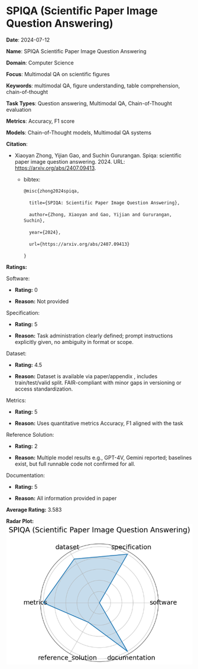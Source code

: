 # SPIQA (Scientific Paper Image Question Answering)


**Date**: 2024-07-12


**Name**: SPIQA  Scientific Paper Image Question Answering 


**Domain**: Computer Science


**Focus**: Multimodal QA on scientific figures


**Keywords**: multimodal QA, figure understanding, table comprehension, chain-of-thought


**Task Types**: Question answering, Multimodal QA, Chain-of-Thought evaluation


**Metrics**: Accuracy, F1 score


**Models**: Chain-of-Thought models, Multimodal QA systems


**Citation**:


- Xiaoyan Zhong, Yijian Gao, and Suchin Gururangan. Spiqa: scientific paper image question answering. 2024. URL: https://arxiv.org/abs/2407.09413.

  - bibtex:
      ```
      @misc{zhong2024spiqa,

        title={SPIQA: Scientific Paper Image Question Answering},

        author={Zhong, Xiaoyan and Gao, Yijian and Gururangan, Suchin},

        year={2024},

        url={https://arxiv.org/abs/2407.09413}

      }

      ```

**Ratings:**


Software:


  - **Rating:** 0


  - **Reason:** Not provided 


Specification:


  - **Rating:** 5


  - **Reason:** Task administration clearly defined; prompt instructions explicitly given, no ambiguity in format or scope. 


Dataset:


  - **Rating:** 4.5


  - **Reason:** Dataset is available  via paper/appendix , includes train/test/valid split. FAIR-compliant with minor gaps in versioning or access standardization. 


Metrics:


  - **Rating:** 5


  - **Reason:** Uses quantitative metrics  Accuracy, F1  aligned with the task 


Reference Solution:


  - **Rating:** 2


  - **Reason:** Multiple model results  e.g., GPT-4V, Gemini  reported; baselines exist, but full runnable code not confirmed for all. 


Documentation:


  - **Rating:** 5


  - **Reason:** All information provided in paper 


**Average Rating:** 3.583


**Radar Plot:**
 ![Spiqa Scientific Paper Image Question Answering radar plot](../../tex/images/spiqa_scientific_paper_image_question_answering_radar.png)